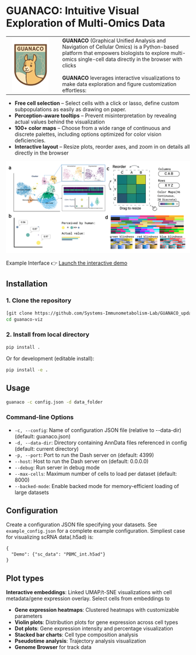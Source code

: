 # GUANACO: Intuitive Visual Exploration of Multi-Omics Data
<table border="0" cellspacing="0" cellpadding="0">
  <tr>
    <td width="120" align="center" valign="top">
      <img src="guanaco/assets/logo.png" width="100" alt="GUANACO logo" />
    </td>
    <td style="padding-left: 20px;">
      <strong>GUANACO</strong> (Graphical Unified Analysis and Navigation of Cellular Omics) is a Python-based platform that empowers biologists to explore multi-omics single-cell data directly in the browser with clicks<br><br>
      <strong>GUANACO</strong> leverages interactive visualizations to make data exploration and figure customization effortless:
    </td>
  </tr>
</table>

- **Free cell selection** – Select cells with a click or lasso, define custom subpopulations as easily as drawing on paper.
- **Perception-aware tooltips** – Prevent misinterpretation by revealing actual values behind the visualization
- **100+ color maps** – Choose from a wide range of continuous and discrete palettes, including options optimized for color vision deficiencies.
- **Interactive layout** – Resize plots, reorder axes, and zoom in on details all directly in the browser

<img alt="figure4_v5" src="figure4_v5.png" />

Example Interface 👉 [Launch the interactive demo](https://guanaco-demo.chen-sysimeta-lab.com/)


## Installation

### 1. Clone the repository
```bash
[git clone https://github.com/Systems-Immunometabolism-Lab/GUANACO_updated](https://github.com/Systems-Immunometabolism-Lab/guanaco-viz.git)
cd guanaco-viz
```

### 2. Install from local directory
```bash
pip install .
```
Or for development (editable install):
```bash
pip install -e .
```
## Usage
```bash
guanaco -c config.json -d data_folder
```

### Command-line Options

- `-c, --config`: Name of configuration JSON file (relative to --data-dir) (default: guanaco.json)
- `-d, --data-dir`: Directory containing AnnData files referenced in config (default: current directory)
- `-p, --port`: Port to run the Dash server on (default: 4399)
- `--host`: Host to run the Dash server on (default: 0.0.0.0)
- `--debug`: Run server in debug mode
- `--max-cells`: Maximum number of cells to load per dataset (default: 8000)
- `--backed-mode`: Enable backed mode for memory-efficient loading of large datasets

## Configuration

Create a configuration JSON file specifying your datasets. See `example_config.json` for a complete example configuration. Simpliest case for visualizing scRNA data(.h5ad) is:
```
{
  "Demo": {"sc_data": "PBMC_int.h5ad"}
}
```
## Plot types

**Interactive embeddings**: Linked UMAP/t-SNE visualizations with cell metadata/gene expression overlay. Select cells from embeddings to 

- **Gene expression heatmaps**: Clustered heatmaps with customizable parameters
- **Violin plots**: Distribution plots for gene expression across cell types
- **Dot plots**: Gene expression intensity and percentage visualization
- **Stacked bar charts**: Cell type composition analysis
- **Pseudotime analysis**: Trajectory analysis visualization
- **Genome Browser** for track data

